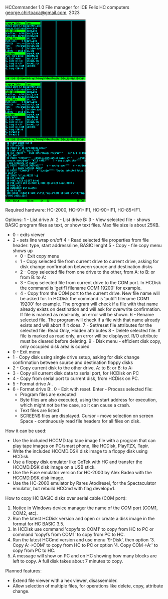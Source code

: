 HCCommander 1.0
File manager for ICE Felix HC computers
george.chirtoaca@gmail.com, 2023

![ScreenShot](https://raw.githubusercontent.com/0sAND1s/HCCmd/main/Copy.gif)
![ScreenShot](https://raw.githubusercontent.com/0sAND1s/HCCmd/main/Disk.gif)
![ScreenShot](https://raw.githubusercontent.com/0sAND1s/HCCmd/main/BasLst.gif)

Required hardware: HC-2000, HC-91+IF1, HC-90+IF1, HC-85+IF1.

Options:
1 - List drive A:
2 - List drive B:
3 - View selected file - shows BASIC program files as text, or show text files. Max file size is about 25KB.
  - 0 - exits viewer
  - 2 - sets line wrap on/off
4 - Read selected file properties from file header: type, start address/line, BASIC lenght
5 - Copy - file copy menu shows up
	- 0 - Exit copy menu
	- 1 - Copy selected file from current drive to current drive, asking for disk change confirmation between source and destination disks
	- 2 - Copy selected file from one drive to the other, from A: to B: or from B: to A:
	- 3 - Copy selected file from current drive to the COM port. In HCDisk the command is 'getif1 filename COM1 19200' for example.
	- 4 - Copy from the COM port to the current drive. New file name will be asked for. In HCDisk the command is 'putif1 filename COM1 19200' for example.
The program will check if a file with that name already exists on destination and will ask for overwrite confirmation.
If file is marked as read-only, an error will be shown.
6 - Rename selected file. The program will check if a file with that name already exists and will abort if it does.
7 - Set/reset file attributes for the selected file: Read Only, Hidden attributes
8 - Delete selected file. If file is marked as read only, an error will be displayed. R/O attribute must be cleared before deleting.
9 - Disk menu - efficient disk copy, only occupied disk area is copied
  - 0 - Exit menu
  - 1 - Copy disk using single drive setup, asking for disk change confirmation between source and destination floppy disks
  - 2 - Copy current disk to the other drive, A: to B: or B: to A:
  - 3 - Copy all current disk data to serial port, for HCDisk on PC
  - 4 - Copy from serial port to current disk, from HCDisk on PC.
  - 5 - Format drive A:.
  - 6 - Format drive B:.
0 - Exit with reset.
Enter - Process selected file:
      - Program files are executed
	  - Byte files are also executed, using the start address for execution, which might not be the case, so it can cause a crash.
      - Text files are listed
      - SCREEN$ files are displayed.
Cursor - move selection on screen
Space - continuously read file headers for all files on disk.

How it can be used:
- Use the included HCCMD.tap tape image file with a program that can play tape images on PC/smart phone, like HCDisk, PlayTZX, Tapir.
- Write the included HCCMD.DSK disk image to a floppy disk using HCDisk.
- Use a floppy disk emulator like GoTek with HC and transfer the HCCMD.DSK disk image on a USB stick.
- Use the Fuse emulator version for HC-2000 by Alex Badea with the HCCMD.DSK disk image.
- Use the HC-2000 emulator by Rares Atodiresei, for the Spectaculator emulator, but rebuild HCCmd with flag develop=1.

How to copy HC BASIC disks over serial cable (COM port):
1. Notice in Windows device manager the name of the COM port (COM1, COM2, etc).
2. Run the latest HCDisk version and open or create a disk image in the format for HC BASIC 3.5.
3. In HCDisk use command 'copyfs to COM1' to copy from HC to PC or command 'copyfs from COM1' to copy from PC to HC.
4. Run the latest HCCmd version and use menu '9-Disk', then option '3. Copy A:->COM' to copy from HC to PC or option '4. Copy COM->A:' to copy from PC to HC.
5. A message will show on PC and on HC showing how many blocks are left to copy. A full disk takes about 7 minutes to copy.


Planned features:
- Extend file viewer with a hex viewer, disassembler.
- Allow selection of multiple files, for operations like delete, copy, attribute change.